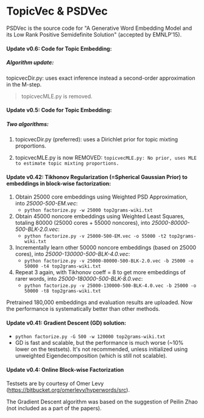 # TopicVec & PSDVec
PSDVec is the source code for "A Generative Word Embedding Model and its Low Rank Positive Semidefinite Solution" (accepted by EMNLP'15).

#### Update v0.6: Code for Topic Embedding:
##### Algorithm update: 
topicvecDir.py: uses exact inference instead a second-order approximation in the M-step.
> topicvecMLE.py is removed.

#### Update v0.5: Code for Topic Embedding:
##### Two algorithms: 
1. topicvecDir.py (preferred): uses a Dirichlet prior for topic mixting proportions.

2. topicvecMLE.py is now REMOVED: 
```topicvecMLE.py: No prior, uses MLE to estimate topic mixting proportions.```

#### Update v0.42: Tikhonov Regularization (=Spherical Gaussian Prior) to embeddings in block-wise factorization:
1. Obtain 25000 core embeddings using Weighted PSD Approximation, into _25000-500-EM.vec_:
    * ```python factorize.py -w 25000 top2grams-wiki.txt```  
2. Obtain 45000 noncore embeddings using Weighted Least Squares, totaling 80000 (25000 cores + 55000 noncores), into _25000-80000-500-BLK-2.0.vec_:
    * ```python factorize.py -v 25000-500-EM.vec -o 55000 -t2 top2grams-wiki.txt```
3. Incrementally learn other 50000 noncore embeddings (based on 25000 cores), into _25000-130000-500-BLK-4.0.vec_:
    * ```python factorize.py -v 25000-80000-500-BLK-2.0.vec -b 25000 -o 50000 -t4 top2grams-wiki.txt```
4. Repeat 3 again, with Tikhonov coeff = 8 to get more embeddings of rarer words, into _25000-180000-500-BLK-8.0.vec_:
    * ```python factorize.py -v 25000-130000-500-BLK-4.0.vec -b 25000 -o 50000 -t8 top2grams-wiki.txt```

Pretrained 180,000 embeddings and evaluation results are uploaded. Now the performance is systematically better than other methods.

#### Update v0.41: Gradient Descent (GD) solution:
* ```python factorize.py -G 500 -w 120000 top2grams-wiki.txt```
* GD is fast and scalable, but the performance is much worse (~10% lower on the testsets). It's not recommended, unless initialized using unweighted Eigendecomposition (which is still not scalable).

#### Update v0.4: Online Block-wise Factorization

Testsets are by courtesy of Omer Levy (https://bitbucket.org/omerlevy/hyperwords/src).

The Gradient Descent algorithm was based on the suggestion of Peilin Zhao (not included as a part of the papers).